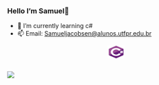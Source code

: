 ### Hello I’m Samuel👋
- 🌱 I’m currently learning c#
- 📫 Email: Samueljacobsen@alunos.utfpr.edu.br

<div align="center">
  <a href="https://github.com/SamuelJacobsen">



  <img align="center" alt="Samuel-Csharp" height="30" width="40" src="https://raw.githubusercontent.com/devicons/devicon/master/icons/csharp/csharp-original.svg">

</div>
  
  ##
 
<div> 

  <a href="https://www.linkedin.com/in/samuel-jacobsen-7a397a203/" target="_blank"><img src="https://img.shields.io/badge/-LinkedIn-%230077B5?style=for-the-badge&logo=linkedin&logoColor=white" target="_blank"></a> 

 

</div>










